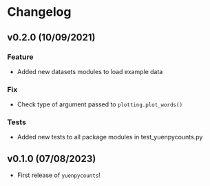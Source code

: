 # Changelog

<!--next-version-placeholder-->

## v0.2.0 (10/09/2021)

### Feature

- Added new datasets modules to load example data

### Fix

- Check type of argument passed to `plotting.plot_words()`

### Tests

- Added new tests to all package modules in test_yuenpycounts.py

## v0.1.0 (07/08/2023)

- First release of `yuenpycounts`!